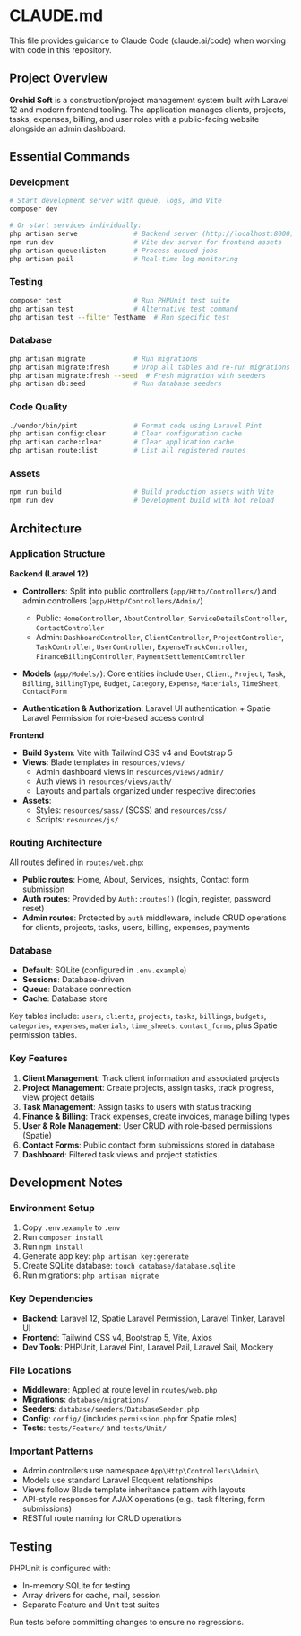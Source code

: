 # CLAUDE.md

This file provides guidance to Claude Code (claude.ai/code) when working with code in this repository.

## Project Overview

**Orchid Soft** is a construction/project management system built with Laravel 12 and modern frontend tooling. The application manages clients, projects, tasks, expenses, billing, and user roles with a public-facing website alongside an admin dashboard.

## Essential Commands

### Development
```bash
# Start development server with queue, logs, and Vite
composer dev

# Or start services individually:
php artisan serve              # Backend server (http://localhost:8000)
npm run dev                    # Vite dev server for frontend assets
php artisan queue:listen       # Process queued jobs
php artisan pail               # Real-time log monitoring
```

### Testing
```bash
composer test                  # Run PHPUnit test suite
php artisan test               # Alternative test command
php artisan test --filter TestName  # Run specific test
```

### Database
```bash
php artisan migrate            # Run migrations
php artisan migrate:fresh      # Drop all tables and re-run migrations
php artisan migrate:fresh --seed  # Fresh migration with seeders
php artisan db:seed            # Run database seeders
```

### Code Quality
```bash
./vendor/bin/pint              # Format code using Laravel Pint
php artisan config:clear       # Clear configuration cache
php artisan cache:clear        # Clear application cache
php artisan route:list         # List all registered routes
```

### Assets
```bash
npm run build                  # Build production assets with Vite
npm run dev                    # Development build with hot reload
```

## Architecture

### Application Structure

**Backend (Laravel 12)**
- **Controllers**: Split into public controllers (`app/Http/Controllers/`) and admin controllers (`app/Http/Controllers/Admin/`)
  - Public: `HomeController`, `AboutController`, `ServiceDetailsController`, `ContactController`
  - Admin: `DashboardController`, `ClientController`, `ProjectController`, `TaskController`, `UserController`, `ExpenseTrackController`, `FinanceBillingController`, `PaymentSettlementComtroller`

- **Models** (`app/Models/`): Core entities include `User`, `Client`, `Project`, `Task`, `Billing`, `BillingType`, `Budget`, `Category`, `Expense`, `Materials`, `TimeSheet`, `ContactForm`

- **Authentication & Authorization**: Laravel UI authentication + Spatie Laravel Permission for role-based access control

**Frontend**
- **Build System**: Vite with Tailwind CSS v4 and Bootstrap 5
- **Views**: Blade templates in `resources/views/`
  - Admin dashboard views in `resources/views/admin/`
  - Auth views in `resources/views/auth/`
  - Layouts and partials organized under respective directories
- **Assets**:
  - Styles: `resources/sass/` (SCSS) and `resources/css/`
  - Scripts: `resources/js/`

### Routing Architecture

All routes defined in `routes/web.php`:
- **Public routes**: Home, About, Services, Insights, Contact form submission
- **Auth routes**: Provided by `Auth::routes()` (login, register, password reset)
- **Admin routes**: Protected by `auth` middleware, include CRUD operations for clients, projects, tasks, users, billing, expenses, payments

### Database

- **Default**: SQLite (configured in `.env.example`)
- **Sessions**: Database-driven
- **Queue**: Database connection
- **Cache**: Database store

Key tables include: `users`, `clients`, `projects`, `tasks`, `billings`, `budgets`, `categories`, `expenses`, `materials`, `time_sheets`, `contact_forms`, plus Spatie permission tables.

### Key Features

1. **Client Management**: Track client information and associated projects
2. **Project Management**: Create projects, assign tasks, track progress, view project details
3. **Task Management**: Assign tasks to users with status tracking
4. **Finance & Billing**: Track expenses, create invoices, manage billing types
5. **User & Role Management**: User CRUD with role-based permissions (Spatie)
6. **Contact Forms**: Public contact form submissions stored in database
7. **Dashboard**: Filtered task views and project statistics

## Development Notes

### Environment Setup
1. Copy `.env.example` to `.env`
2. Run `composer install`
3. Run `npm install`
4. Generate app key: `php artisan key:generate`
5. Create SQLite database: `touch database/database.sqlite`
6. Run migrations: `php artisan migrate`

### Key Dependencies
- **Backend**: Laravel 12, Spatie Laravel Permission, Laravel Tinker, Laravel UI
- **Frontend**: Tailwind CSS v4, Bootstrap 5, Vite, Axios
- **Dev Tools**: PHPUnit, Laravel Pint, Laravel Pail, Laravel Sail, Mockery

### File Locations
- **Middleware**: Applied at route level in `routes/web.php`
- **Migrations**: `database/migrations/`
- **Seeders**: `database/seeders/DatabaseSeeder.php`
- **Config**: `config/` (includes `permission.php` for Spatie roles)
- **Tests**: `tests/Feature/` and `tests/Unit/`

### Important Patterns
- Admin controllers use namespace `App\Http\Controllers\Admin\`
- Models use standard Laravel Eloquent relationships
- Views follow Blade template inheritance pattern with layouts
- API-style responses for AJAX operations (e.g., task filtering, form submissions)
- RESTful route naming for CRUD operations

## Testing

PHPUnit is configured with:
- In-memory SQLite for testing
- Array drivers for cache, mail, session
- Separate Feature and Unit test suites

Run tests before committing changes to ensure no regressions.
